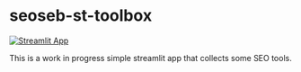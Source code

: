 # seoseb-st-toolbox
[![Streamlit App](https://static.streamlit.io/badges/streamlit_badge_black_white.svg)](https://seoseb.streamlit.app/)

This is a work in progress simple streamlit app that collects some SEO tools.
